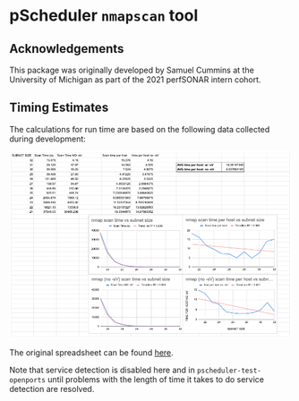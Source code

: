 # pScheduler `nmapscan` tool


## Acknowledgements

This package was originally developed by Samuel Cummins at the
University of Michigan as part of the 2021 perfSONAR intern cohort.


## Timing Estimates

The calculations for run time are based on the following data
collected during development:

![Nmapscan tool timing estimates](timings.png?raw=true)

The original spreadsheet can be found
[here](https://docs.google.com/spreadsheets/d/1-5NABml5QcdBkCoF211HAFam8PGCpZkAaajcx8RII0M/edit?usp=sharing).

Note that service detection is disabled here and in
`pscheduler-test-openports` until problems with the length of time it
takes to do service detection are resolved.
